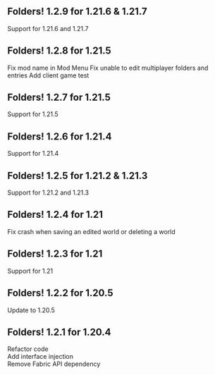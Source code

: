 ## Folders! 1.2.9 for 1.21.6 & 1.21.7
Support for 1.21.6 and 1.21.7

## Folders! 1.2.8 for 1.21.5
Fix mod name in Mod Menu
Fix unable to edit multiplayer folders and entries
Add client game test

## Folders! 1.2.7 for 1.21.5
Support for 1.21.5

## Folders! 1.2.6 for 1.21.4
Support for 1.21.4

## Folders! 1.2.5 for 1.21.2 & 1.21.3
Support for 1.21.2 and 1.21.3

## Folders! 1.2.4 for 1.21
Fix crash when saving an edited world or deleting a world

## Folders! 1.2.3 for 1.21
Support for 1.21

## Folders! 1.2.2 for 1.20.5
Update to 1.20.5

## Folders! 1.2.1 for 1.20.4
Refactor code  
Add interface injection  
Remove Fabric API dependency
